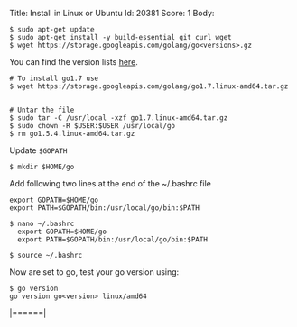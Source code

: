 Title: Install in Linux or Ubuntu
Id: 20381
Score: 1
Body:
```
$ sudo apt-get update
$ sudo apt-get install -y build-essential git curl wget
$ wget https://storage.googleapis.com/golang/go<versions>.gz
```
You can find the version lists [here][1].
```
# To install go1.7 use
$ wget https://storage.googleapis.com/golang/go1.7.linux-amd64.tar.gz

 
# Untar the file
$ sudo tar -C /usr/local -xzf go1.7.linux-amd64.tar.gz
$ sudo chown -R $USER:$USER /usr/local/go
$ rm go1.5.4.linux-amd64.tar.gz
```
Update `$GOPATH`
    
    $ mkdir $HOME/go

Add following two lines at the end of the ~/.bashrc file
```
export GOPATH=$HOME/go
export PATH=$GOPATH/bin:/usr/local/go/bin:$PATH
``` 
```
$ nano ~/.bashrc
  export GOPATH=$HOME/go
  export PATH=$GOPATH/bin:/usr/local/go/bin:$PATH

$ source ~/.bashrc
```
Now are set to go, test your go version using:
```
$ go version
go version go<version> linux/amd64
```

  [1]: https://golang.org/dl/.
|======|

